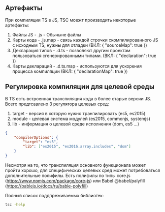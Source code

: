 ## Артефакты

При компиляции TS в JS, TSC моежт производить некоторые артефакты:

1. Файлы JS  - .js - Обычыне файлы
2. Карты кода - .js.map - связь каждой строчки скомпилированного JS с исходным
TS, нужны для отладки (ВКЛ: { "sourceMap": true })
3. Декларация типов - .d.ts - позволяют другим проектам пользоваться сгенерированными
типами. (ВКЛ: { "declaration": true })
4. Карты деклараций - .d.ts.map - используются для ускорения процесса компиляции
 (ВКЛ: { "declarationMap": true })

## Регулировка компиляции для целевой среды
В TS есть встроенная транспиляция кода в более старые версии JS.
Всего предтсавлено 3 регулятора целевых сред:
1. target - версия в которую нужно транпилировать (es5, es2015)
2. module - целевая система модулей (es2015, commonjs, systemjs)
3. lib - информация о целевой среде исполнения (dom, es5 ...)

```json
{
	"compilerOptions": {
		"target": "es5",
		"lib": ["es2015", "es2016.array.includes", "dom"]
	}
}
```

Несмотря на то, что транспиляция основного функционала может пройти
хорошо, для специфических целевых сред может потребоваться дополнительные
полифилы. Есть полифилы по типы core.js (https://www.npmjs.com/package/core-js)
или Babel @babel/palyfill (https://bablejs.io/docs/ru/bable-polyfill)

Полный список поддпреживаемых библиотек:
```bash
tsc -help
```